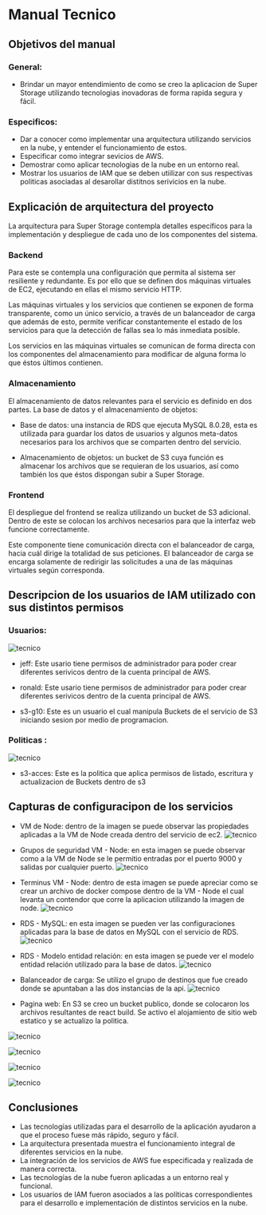  # Manual Tecnico

## Objetivos del manual

### General: 
- Brindar un mayor entendimiento de como se creo la aplicacion de Super Storage utilizando tecnologias inovadoras  de forma rapida segura y fácil.

### Especificos:
- Dar a conocer como implementar una arquitectura utilizando servicios en la nube, y entender el funcionamiento de estos.
- Especificar como integrar sevicios de AWS.
- Demostrar como aplicar tecnologias de la nube en un entorno real.
- Mostrar los usuarios de IAM que se deben utiilizar con sus respectivas politicas asociadas al desarollar distitnos serivicios en la nube.


## Explicación de arquitectura del proyecto
La arquitectura para Super Storage contempla detalles específicos para la implementación y despliegue de cada uno de los componentes del sistema.

### Backend
Para este se contempla una configuración que permita al sistema ser resiliente y redundante. Es por ello que se definen dos máquinas virtuales de EC2, ejecutando en ellas el mismo servicio HTTP.

Las máquinas virtuales y los servicios que contienen se exponen de forma transparente, como un único servicio, a través de un balanceador de carga que además de esto, permite verificar constantemente el estado de los servicios para que la detección de fallas sea lo más inmediata posible.

Los servicios en las máquinas virtuales se comunican de forma directa con los componentes del almacenamiento para modificar de alguna forma lo que éstos últimos contienen.

### Almacenamiento

El almacenamiento de datos relevantes para el servicio es definido en dos partes. La base de datos y el almacenamiento de objetos:

- Base de datos: una instancia de RDS que ejecuta MySQL 8.0.28, esta es utilizada para guardar los datos de usuarios y algunos meta-datos necesarios para los archivos que se comparten dentro del servicio.

- Almacenamiento de objetos: un bucket de S3 cuya función es almacenar los archivos que se requieran de los usuarios, así como también los que éstos dispongan subir a Super Storage.

### Frontend

El despliegue del frontend se realiza utilizando un bucket de S3 adicional. Dentro de este se colocan los archivos necesarios para que la interfaz web funcione correctamente.

Este componente tiene comunicación directa con el balanceador de carga, hacia cuál dirige la totalidad de sus peticiones. El balanceador de carga se encarga solamente de redirigir las solicitudes a una de las máquinas virtuales según corresponda.

## Descripcion de los usuarios de IAM utilizado con sus distintos permisos

### Usuarios:
![tecnico](./imgs/usuarios-jose-iam.jpg)

- jeff: Este usario tiene permisos de administrador para poder crear diferentes serivicos dentro de la cuenta principal de AWS.

- ronald: Este usario tiene permisos de administrador para poder crear diferentes serivicos dentro de la cuenta principal de AWS.

- s3-g10: Este es un usuario el cual manipula Buckets de el servicio de S3 iniciando sesion por medio de programacion.

### Politicas :
![tecnico](./imgs/politica-s3.jpg)

- s3-acces: Este es la politica que aplica permisos de listado, escritura y actualizacion de Buckets dentro de s3


## Capturas de configuracipon de los servicios
* VM de Node: dentro de la imagen se puede observar las propiedades aplicadas a la VM de Node creada dentro del servicio de ec2.
![tecnico](./imgs/vm-node.jpg)

* Grupos de seguridad VM - Node: en esta imagen se puede observar como a la VM de Node se le permitio entradas por el puerto 9000 y salidas por cualquier puerto.
![tecnico](./imgs/seguridad-vm-node.jpg)

* Terminus VM - Node: dentro de esta imagen se puede apreciar como se crear un archivo de docker compose dentro de la VM - Node el cual levanta un contendor que corre la aplicacion utilizando la imagen de node.
![tecnico](./imgs/terminus-vm-node.jpg)

* RDS - MySQL: en esta imagen se pueden ver las configuraciones aplicadas para la base de datos en MySQL con el servicio de RDS.
![tecnico](./imgs/rds.PNG)

* RDS - Modelo entidad relación: en esta imagen se puede ver el modelo entidad relación utilizado para la base de datos.
![tecnico](./imgs/modelo-er.png)

* Balanceador de carga: Se utilizo el grupo de destinos que fue creado donde se apuntaban a las dos instancias de la api. 
![tecnico](./imgs/balanceador.png)

* Pagina web: En S3 se creo un bucket publico, donde se colocaron los archivos resultantes de react build. Se activo el alojamiento de sitio web estatico y se actualizo la politica. 

![tecnico](./imgs/appweb1.png)

![tecnico](./imgs/appweb2.png)

![tecnico](./imgs/appweb3.png)

![tecnico](./imgs/appweb4.png)

## Conclusiones
- Las tecnologías utilizadas para el desarrollo de la aplicación ayudaron a que el proceso fuese más rápido, seguro y fácil.
- La arquitectura presentada muestra el funcionamiento integral de diferentes servicios en la nube.
- La integración de los servicios de AWS fue especificada y realizada de manera correcta.
- Las tecnologías de la nube fueron aplicadas a un entorno real y funcional.
- Los usuarios de IAM fueron asociados a las políticas correspondientes para el desarrollo e implementación de distintos servicios en la nube.

